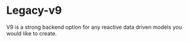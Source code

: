 # Legacy-v9
V9 is a strong backend option for any reactive data driven models you would like to create.
